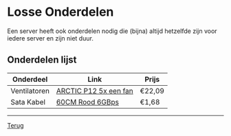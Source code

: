 # Losse Onderdelen

Een server heeft ook onderdelen nodig die (bijna) altijd hetzelfde zijn voor iedere server en zijn niet duur.

## Onderdelen lijst

| Onderdeel | Link | Prijs |
| --- | --- | --- |
| Ventilatoren | [ARCTIC P12 5x een fan](https://www.amazon.nl/ARCTIC-P12-pak-van-geoptimaliseerd/dp/B07HC7P3HJ/) | €22,09 |
| Sata Kabel | [60CM Rood 6GBps](https://www.amazon.nl/Akyga-AK-CA-51-graden-datakabel-schijf/dp/B07TYN8TLH) | €1,68 |

---
[Terug](https://github.com/Moodyzoo/serverbuilds/blob/8e84d00760a7e28cf5f0b87b5cb3bb5c93673ee8/README.md)
